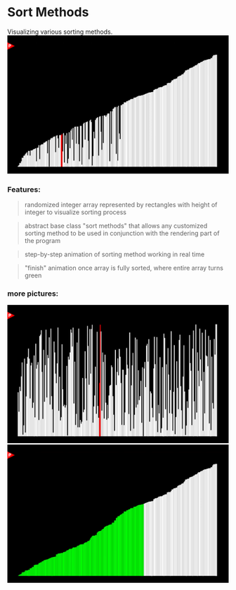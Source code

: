 # Sort Methods
 Visualizing various sorting methods.
![App demo](./demo/bubble.png)


### Features:
> randomized integer array represented by rectangles with height of integer to visualize sorting process

> abstract base class "sort methods" that allows any customized sorting method to be used in conjunction with the rendering part of the program

> step-by-step animation of sorting method working in real time

> "finish" animation once array is fully sorted, where entire array turns green


### more pictures:
![App demo](./demo/sorting.png)
![App demo](./demo/sorted.png)

